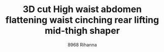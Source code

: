 ---
layout: product
title: 3D cut High waist abdomen flattening waist cinching rear lifting mid-thigh shaper
subtitle: 8968 Rihanna
price: '38.00'
feature_image: 
  - /shaping-lingerie/8968-front.png
  - /shaping-lingerie/8968-back.png
categories: 
  - Tummy & Waist
  - Rear & Hips
  - Thighs & Legs
  - Shorts & Leggings
---